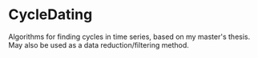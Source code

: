 # CycleDating
Algorithms for finding cycles in time series, based on my master's thesis. May also be used as a data reduction/filtering method.
